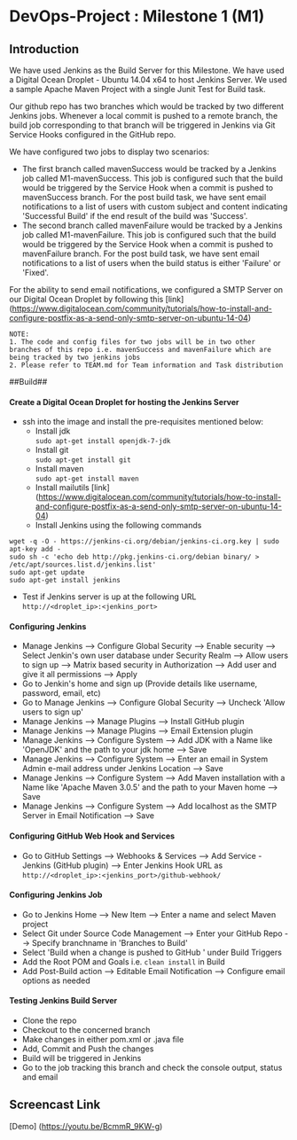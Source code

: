 # DevOps-Project : Milestone 1 (M1)
## Introduction ##

We have used Jenkins as the Build Server for this Milestone. We have used a Digital Ocean Droplet - Ubuntu 14.04 x64 to host Jenkins Server. We used a sample Apache Maven Project with a single Junit Test for Build task.

Our github repo has two branches which would be tracked by two different Jenkins jobs. Whenever a local commit is pushed to a remote branch, the build job corresponding to that branch will be triggered in Jenkins via Git Service Hooks configured in the GitHub repo.

We have configured two jobs to display two scenarios:
* The first branch called mavenSuccess would be tracked by a Jenkins job called M1-mavenSuccess. This job is
configured such that the build would be triggered by the Service Hook when a commit is pushed to mavenSuccess branch. For the post build task, we have sent email notifications to a list of users with custom subject and content indicating 'Successful Build' if the end result of the build was 'Success'. 
* The second branch called mavenFailure would be tracked by a Jenkins job called M1-mavenFailure. This job is configured such that the build would be triggered by the Service Hook when a commit is pushed to mavenFailure branch. For the post build task, we have sent email notifications to a list of users when the build status is either 'Failure' or 'Fixed'.

For the ability to send email notifications, we configured a SMTP Server on our Digital Ocean Droplet by following this [link] (https://www.digitalocean.com/community/tutorials/how-to-install-and-configure-postfix-as-a-send-only-smtp-server-on-ubuntu-14-04)

```
NOTE:
1. The code and config files for two jobs will be in two other branches of this repo i.e. mavenSuccess and mavenFailure which are being tracked by two jenkins jobs
2. Please refer to TEAM.md for Team information and Task distribution
```

##Build##

#### Create a Digital Ocean Droplet for hosting the Jenkins Server ####
* ssh into the image and install the pre-requisites mentioned below:
  * Install jdk <br/> `sudo apt-get install openjdk-7-jdk`
  * Install git <br/> `sudo apt-get install git`
  * Install maven <br/> `sudo apt-get install maven`
  * Install mailutils [link] (https://www.digitalocean.com/community/tutorials/how-to-install-and-configure-postfix-as-a-send-only-smtp-server-on-ubuntu-14-04) <br/>
  * Install Jenkins using the following commands<br/> 
```
wget -q -O - https://jenkins-ci.org/debian/jenkins-ci.org.key | sudo apt-key add - 
sudo sh -c 'echo deb http://pkg.jenkins-ci.org/debian binary/ > /etc/apt/sources.list.d/jenkins.list'
sudo apt-get update
sudo apt-get install jenkins
```
  * Test if Jenkins server is up at the following URL<br/> `http://<droplet_ip>:<jenkins_port>`

#### Configuring Jenkins ####
   * Manage Jenkins --> Configure Global Security --> Enable security --> Select Jenkin's own user database under Security Realm --> Allow users to sign up --> Matrix based security in Authorization --> Add user and give it all permissions --> Apply
   * Go to Jenkin's home and sign up (Provide details like username, password, email, etc)
   * Go to Manage Jenkins --> Configure Global Security --> Uncheck 'Allow users to sign up' 
   * Manage Jenkins --> Manage Plugins --> Install GitHub plugin
   * Manage Jenkins --> Manage Plugins --> Email Extension plugin
   * Manage Jenkins --> Configure System --> Add JDK with a Name like 'OpenJDK' and the path to your jdk home --> Save
   * Manage Jenkins --> Configure System --> Enter an email in System Admin e-mail address under Jenkins Location --> Save
   * Manage Jenkins --> Configure System --> Add Maven installation with a Name like 'Apache Maven 3.0.5' and the path to your Maven home --> Save
   * Manage Jenkins --> Configure System --> Add localhost as the SMTP Server in Email Notification --> Save
  
#### Configuring GitHub Web Hook and Services ####
   * Go to GitHub Settings --> Webhooks & Services --> Add Service - Jenkins (GitHub plugin) --> Enter Jenkins Hook URL as <br/>
`http://<droplet_ip>:<jenkins_port>/github-webhook/`

#### Configuring Jenkins Job ####
   * Go to Jenkins Home --> New Item --> Enter a name and select Maven project 
   * Select Git under Source Code Management --> Enter your GitHub Repo --> Specify branchname in 'Branches to Build'
   * Select 'Build when a change is pushed to GitHub ' under Build Triggers
   * Add the Root POM and Goals i.e. `clean install` in Build
   * Add Post-Build action --> Editable Email Notification --> Configure email options as needed
 
#### Testing Jenkins Build Server ####
   * Clone the repo
   * Checkout to the concerned branch
   * Make changes in either pom.xml or .java file 
   * Add, Commit and Push the changes
   * Build will be triggered in Jenkins
   * Go to the job tracking this branch and check the console output, status and email

## Screencast Link ##

[Demo] (https://youtu.be/BcmmR_9KW-g)

